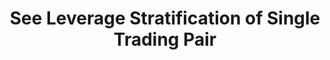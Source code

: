 ---
title: See Leverage Stratification of Single Trading Pair
position_number: 5
type: get
description: /v1/future-u/market/public/leverage/bracket/detail
parameters:
    -
        name: symbol
        type: string
        mandatory: true
        default: N/A
        description: Trading pair
        ranges:
content_markdown: Note：This method does not require a signature.
left_code_blocks:
    -
        code_block: "public void getKLine() {\r\n\tString text = HttpUtil.get(URL + \"/data/api/v1/future-u/market/getKLine?market=btc_usdt&type=1min&since=0\");\r\n\tSystem.out.println(text);\r\n}"
        title: Java
        language: java
right_code_blocks:
    - code_block: |-
        {
         "msgInfo": {
            "code": "",
            "msg": ""
          },
          "msg": "",
          "data": {
            "leverageBrackets": [
              {
                "bracket": 0, //Level
                "maintMarginRate": 0, //Maintain margin rate
                "maxLeverage": 0, //Maximum leverage
                "maxNominalValue": 0, //Maximum notional value
                "maxStartMarginRate": 0, //Maximum initial margin rate
                "minLeverage": 0, //Minimum leverage
                "startMarginRate": 0, //Initial margin rate
                "symbol": "" //Trading pair
              }
            ],
            "symbol": ""
          },
          "code": 200
        }
      title: Response
      language: json
---